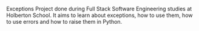 Exceptions Project done during Full Stack Software Engineering studies at Holberton School. It aims to learn about exceptions, how to use them, how to use errors and how to raise them in Python.
